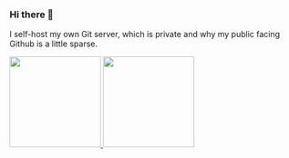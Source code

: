 ### Hi there 👋

I self-host my own Git server, which is private and why my public facing Github is a little sparse.

<a href="https://github.com/npho">
  <img height="160em" src="https://github-readme-stats.vercel.app/api?username=npho&show_icons=true&count_private=true">
  <img height="160em" src="https://github-readme-stats.vercel.app/api/top-langs/?username=npho&layout=compact">
</a>
